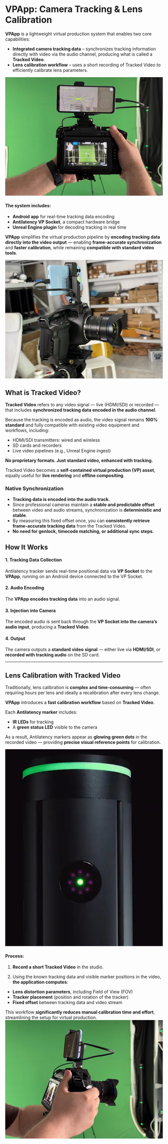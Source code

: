 #  VPApp: Camera Tracking & Lens Calibration


**VPApp** is a lightweight virtual production system that enables two core capabilities:

- **Integrated camera tracking data** – synchronizes tracking information directly with video via the audio channel, producing what is called a **Tracked Video**.
- **Lens calibration workflow** – uses a short recording of Tracked Video to efficiently calibrate lens parameters.

![VP App Overview](VPAppOverview.jpg)

#### The system includes:
- **Android app** for real-time tracking data encoding  
- **Antilatency VP Socket**, a compact hardware bridge  
- **Unreal Engine plugin** for decoding tracking in real time  

**VPApp** simplifies the virtual production pipeline by **encoding tracking data directly into the video output** — enabling **frame-accurate synchronization** and **faster calibration**, while remaining **compatible with standard video tools**.

![VP App Front Overview](VPAppFront.jpg)


## What is Tracked Video?

**Tracked Video** refers to any video signal — live (HDMI/SDI) or recorded — that includes **synchronized tracking data encoded in the audio channel**.

Because the tracking is encoded as audio, the video signal remains **100% standard** and fully compatible with existing video equipment and workflows, including:

- HDMI/SDI transmitters: wired and wireless  
- SD cards and recorders  
- Live video pipelines (e.g., Unreal Engine ingest)  

**No proprietary formats. Just standard video, enhanced with tracking.**

Tracked Video becomes a **self-contained virtual production (VP) asset**, equally useful for **live rendering** and **offline compositing**.


### Native Synchronization

- **Tracking data is encoded into the audio track.**
- Since professional cameras maintain a **stable and predictable offset** between video and audio streams, synchronization is **deterministic and stable**.
- By measuring this fixed offset once, you can **consistently retrieve frame-accurate tracking data** from the Tracked Video.
- **No need for genlock, timecode matching, or additional sync steps.**


## How It Works

#### 1. Tracking Data Collection  
Antilatency tracker sends real-time positional data via **VP Socket** to the **VPApp**, running on an Android device connected to the VP Socket.

#### 2. Audio Encoding  
The **VPApp encodes tracking data** into an audio signal.

#### 3. Injection into Camera  
The encoded audio is sent back through the **VP Socket into the camera’s audio input**, producing a **Tracked Video**.

#### 4. Output  
The camera outputs a **standard video signal** — either live via **HDMI/SDI**, or **recorded with tracking audio** on the SD card.

---

## Lens Calibration with Tracked Video

Traditionally, lens calibration is **complex and time-consuming** — often requiring hours per lens and ideally a recalibration after every lens change.

**VPApp** introduces a **fast calibration workflow** based on **Tracked Video**.

Each **Antilatency marker** includes:
   - **IR LEDs** for tracking
   - A **green status LED** visible to the camera
   
As a result, Antilatency markers appear as **glowing green dots** in the recorded video — providing **precise visual reference points** for calibration.   
   
![IR Marker](IRMarker.jpg)




#### Process:

1. **Record a short Tracked Video** in the studio.

2. Using the known tracking data and visible marker positions in the video, **the application computes**:

- **Lens distortion parameters**, including Field of View (FOV)  
- **Tracker placement** (position and rotation of the tracker)  
- **Fixed offset** between tracking data and video stream  


This workflow **significantly reduces manual calibration time and effort**, streamlining the setup for virtual production.
![VP App Side](VPAppSide.jpg)